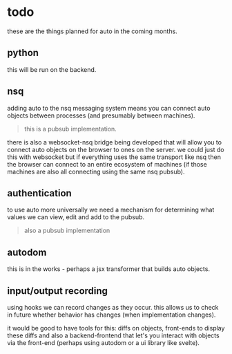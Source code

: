 # todo

these are the things planned for auto in the
coming months.

## python

this will be run on the backend.

## nsq

adding auto to the nsq messaging system
means you can connect auto objects
between processes (and presumably between
machines).

> this is a pubsub implementation.

there is also a websocket-nsq bridge being
developed that will allow you to connect
auto objects on the browser to ones on the
server. we could just do this with websocket
but if everything uses the same transport like
nsq then the browser can connect to an entire
ecosystem of machines (if those machines are
also all connecting using the same nsq pubsub).

## authentication

to use auto more universally we need a mechanism
for determining what values we can view, edit and
add to the pubsub.

> also a pubsub implementation

## autodom

this is in the works - perhaps a jsx transformer
that builds auto objects.

## input/output recording

using hooks we can record changes as they occur.
this allows us to check in future whether behavior
has changes (when implementation changes).

it would be good to have tools for this: diffs
on objects, front-ends to display these diffs
and also a backend-frontend that let's you
interact with objects via the front-end (perhaps
using autodom or a ui library like svelte).